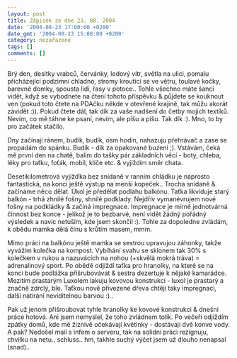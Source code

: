 ```yaml
---
layout: post
title: Zápisek ze dne 23. 08. 2004
date: '2004-08-23 17:00:00 +0200'
date_gmt: '2004-08-23 15:00:00 +0200'
category: nezařazené
tags: []
comments: []
---
```

<p>Brý den, desítky vrabců, červánky, ledový vítr, světla na ulici, pomalu přicházející podzimní chladno,  stromy kroutící se ve větru, toulavé kočky, barevné domky, spousta lidí, řasy v potoce.. Tohle všechno máte šanci  vidět, když se vybodnete na čtení tohoto příspěvku &amp; půjdete se kouknout ven (pokud toto čtete na PDAčku někde  v otevřené krajině, tak můžu akorát závidět :)). Pokud čtete dál, tak dík za vaše nadšení do četby mojich textíků.  Nevím, co mě táhne ke psaní, nevím, ale píšu a píšu. Tak dík :). Mno, to by pro začátek stačilo.</p>
<p>Dny začínají ránem, budík, budík, osm hodin, nahazuju přehrávač a zase se propadám do spánku. Budík - dík za  opakované buzení ;). Vstávám, čeká mě první den na chatě, balím do tašky pár základních věcí - boty, chleba, léky  pro taťku, foťák, mobil, klíče etc. &amp; vyjíždím směr chata.</p>
<p>Desetikilometrová vyjížďka bez snídaně v ranním chládku je naprosto fantastická, na konci ještě výstup na menší  kopeček.. Trocha snídaně &amp; začínáme něco dělat. Úkol je předělat podlahu balkónu. Taťka likviduje starý balkón -  trhá zhnilé fošny, shnilé podklady. Nejdřív vymanévrujem nové fošny na podkládky &amp; začíná impregnace. Impregnace  je mírně jednotvárná činnost bez konce - jelikož je to bezbarvé, není vidět žádný pořádný výsledek a navíc netuším,  kde jsem skončil :). Tohle za dopoledne zvládám, k obědu mamka dělá čínu s krůtím masem, mmm.</p>
<p>Mimo práci na balkónu ještě mamka se sestrou upravujou záhonky, takže vyvážím kolečka na kompost. Vybíhání svahu  se sklonem tak 30% s kolečkem v rukou a nazuvácích na nohou (+skvělá mokrá tráva) = adrenalinový sport. Po obědě  odjíždí taťka pro hranolky, na které se na konci bude podlážka přišrubovávat &amp; sestra dezertuje k nějaké kamarádce.  Mezitím prastarým Luxolem lakuju kovovou konstrukci - luxol je prastarý a značně zdrclý, ble. Taťkou nově přivezené  dřeva chtějí taky impregnaci, další natírání neviditelnou barvou :)..</p>
<p>Pak už jenom přišroubovat tyhle hranolky ke kovové konstrukci &amp; dnešní práce hotová. Ani jsem nemyslel, že toho  zvládnem tolik. Po večeři odjíždím zpátky domů, kde mě žíznivě očekávají květinky - dostávají dvě konve vody. A pak?  Nedošel mail s infem o serveru, tak na solidní práci rezignuju, chvilku na netu.. schluss.. hm, takhle suchý výčet  jsem už dlouho nenapsal (snad)..</p>
